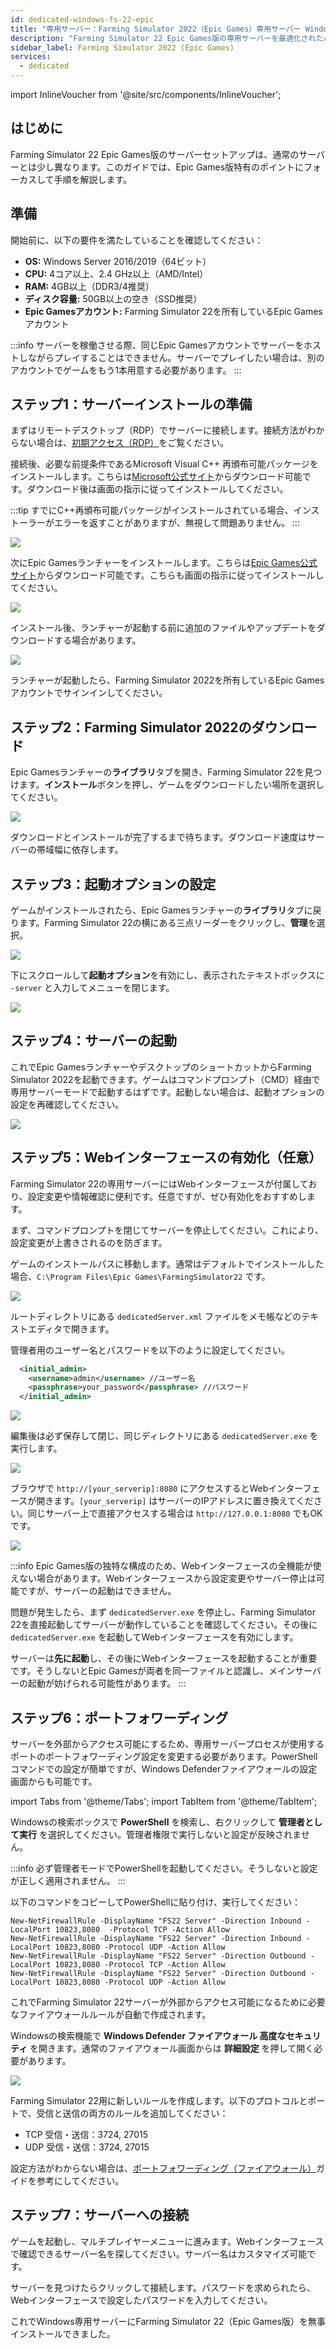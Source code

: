 ```yaml
---
id: dedicated-windows-fs-22-epic
title: "専用サーバー：Farming Simulator 2022（Epic Games）専用サーバー Windows セットアップ"
description: "Farming Simulator 22 Epic Games版の専用サーバーを最適化されたパフォーマンスと独自の要件でセットアップする方法を解説 → 今すぐチェック"
sidebar_label: Farming Simulator 2022 (Epic Games)
services:
  - dedicated
---
```


import InlineVoucher from '@site/src/components/InlineVoucher';

## はじめに
Farming Simulator 22 Epic Games版のサーバーセットアップは、通常のサーバーとは少し異なります。このガイドでは、Epic Games版特有のポイントにフォーカスして手順を解説します。

<InlineVoucher />

## 準備

開始前に、以下の要件を満たしていることを確認してください：
- **OS:** Windows Server 2016/2019（64ビット）
- **CPU:** 4コア以上、2.4 GHz以上（AMD/Intel）
- **RAM:** 4GB以上（DDR3/4推奨）
- **ディスク容量:** 50GB以上の空き（SSD推奨）
- **Epic Gamesアカウント:** Farming Simulator 22を所有しているEpic Gamesアカウント

:::info
サーバーを稼働させる際、同じEpic Gamesアカウントでサーバーをホストしながらプレイすることはできません。サーバーでプレイしたい場合は、別のアカウントでゲームをもう1本用意する必要があります。
:::

## ステップ1：サーバーインストールの準備
まずはリモートデスクトップ（RDP）でサーバーに接続します。接続方法がわからない場合は、[初期アクセス（RDP）](vserver-windows-userdp.md)をご覧ください。

接続後、必要な前提条件であるMicrosoft Visual C++ 再頒布可能パッケージをインストールします。こちらは[Microsoft公式サイト](https://learn.microsoft.com/en-US/cpp/windows/latest-supported-vc-redist?view=msvc-170)からダウンロード可能です。ダウンロード後は画面の指示に従ってインストールしてください。

:::tip
すでにC++再頒布可能パッケージがインストールされている場合、インストーラーがエラーを返すことがありますが、無視して問題ありません。
:::

![](https://screensaver01.zap-hosting.com/index.php/s/9kjW9QdoWtwRAbW/preview.png)

次にEpic Gamesランチャーをインストールします。こちらは[Epic Games公式サイト](https://store.epicgames.com/en-US/download)からダウンロード可能です。こちらも画面の指示に従ってインストールしてください。

![](https://screensaver01.zap-hosting.com/index.php/s/msGyRYr5cxoSti5/preview.png)

インストール後、ランチャーが起動する前に追加のファイルやアップデートをダウンロードする場合があります。

![](https://screensaver01.zap-hosting.com/index.php/s/Bzya5Tzj8sY7RY2/preview)

ランチャーが起動したら、Farming Simulator 2022を所有しているEpic Gamesアカウントでサインインしてください。

## ステップ2：Farming Simulator 2022のダウンロード

Epic Gamesランチャーの**ライブラリ**タブを開き、Farming Simulator 22を見つけます。**インストール**ボタンを押し、ゲームをダウンロードしたい場所を選択してください。

![](https://screensaver01.zap-hosting.com/index.php/s/s9SxMgLtQHtwTPQ/preview)

ダウンロードとインストールが完了するまで待ちます。ダウンロード速度はサーバーの帯域幅に依存します。

## ステップ3：起動オプションの設定

ゲームがインストールされたら、Epic Gamesランチャーの**ライブラリ**タブに戻ります。Farming Simulator 22の横にある三点リーダーをクリックし、**管理**を選択。

![](https://screensaver01.zap-hosting.com/index.php/s/t63G5XzxwpaLje9/preview)

下にスクロールして**起動オプション**を有効にし、表示されたテキストボックスに `-server` と入力してメニューを閉じます。

![](https://screensaver01.zap-hosting.com/index.php/s/HLAXkbdpanAFfbS/preview)

## ステップ4：サーバーの起動

これでEpic GamesランチャーやデスクトップのショートカットからFarming Simulator 2022を起動できます。ゲームはコマンドプロンプト（CMD）経由で専用サーバーモードで起動するはずです。起動しない場合は、起動オプションの設定を再確認してください。

![](https://screensaver01.zap-hosting.com/index.php/s/Bf5LX72LWNwSFib/preview)

## ステップ5：Webインターフェースの有効化（任意）

Farming Simulator 22の専用サーバーにはWebインターフェースが付属しており、設定変更や情報確認に便利です。任意ですが、ぜひ有効化をおすすめします。

まず、コマンドプロンプトを閉じてサーバーを停止してください。これにより、設定変更が上書きされるのを防ぎます。

ゲームのインストールパスに移動します。通常はデフォルトでインストールした場合、`C:\Program Files\Epic Games\FarmingSimulator22` です。

![](https://screensaver01.zap-hosting.com/index.php/s/yoqHoDAFZFkP2Ps/preview)

ルートディレクトリにある `dedicatedServer.xml` ファイルをメモ帳などのテキストエディタで開きます。

管理者用のユーザー名とパスワードを以下のように設定してください。
```xml
  <initial_admin>
    <username>admin</username> //ユーザー名
    <passphrase>your_password</passphrase> //パスワード
  </initial_admin>
```

![](https://screensaver01.zap-hosting.com/index.php/s/gks4Pswpyc3Wcix/preview)

編集後は必ず保存して閉じ、同じディレクトリにある `dedicatedServer.exe` を実行します。

![](https://screensaver01.zap-hosting.com/index.php/s/KjNeS5E8BLEgnnH/preview)

ブラウザで `http://[your_serverip]:8080` にアクセスするとWebインターフェースが開きます。`[your_serverip]` はサーバーのIPアドレスに置き換えてください。同じサーバー上で直接アクセスする場合は `http://127.0.0.1:8080` でもOKです。

![](https://screensaver01.zap-hosting.com/index.php/s/n96fcAxyxBnfjyL/preview)

:::info
Epic Games版の独特な構成のため、Webインターフェースの全機能が使えない場合があります。Webインターフェースから設定変更やサーバー停止は可能ですが、サーバーの起動はできません。

問題が発生したら、まず `dedicatedServer.exe` を停止し、Farming Simulator 22を直接起動してサーバーが動作していることを確認してください。その後に `dedicatedServer.exe` を起動してWebインターフェースを有効にします。

サーバーは**先に起動**し、その後にWebインターフェースを起動することが重要です。そうしないとEpic Gamesが両者を同一ファイルと認識し、メインサーバーの起動が妨げられる可能性があります。
:::

## ステップ6：ポートフォワーディング

サーバーを外部からアクセス可能にするため、専用サーバープロセスが使用するポートのポートフォワーディング設定を変更する必要があります。PowerShellコマンドでの設定が簡単ですが、Windows Defenderファイアウォールの設定画面からも可能です。

import Tabs from '@theme/Tabs';
import TabItem from '@theme/TabItem';

<Tabs>
<TabItem value="powershell" label="PowerShellで設定" default>

Windowsの検索ボックスで **PowerShell** を検索し、右クリックして **管理者として実行** を選択してください。管理者権限で実行しないと設定が反映されません。

:::info
必ず管理者モードでPowerShellを起動してください。そうしないと設定が正しく適用されません。
:::

以下のコマンドをコピーしてPowerShellに貼り付け、実行してください：
```
New-NetFirewallRule -DisplayName "FS22 Server" -Direction Inbound -LocalPort 10823,8080  -Protocol TCP -Action Allow
New-NetFirewallRule -DisplayName "FS22 Server" -Direction Inbound -LocalPort 10823,8080 -Protocol UDP -Action Allow
New-NetFirewallRule -DisplayName "FS22 Server" -Direction Outbound -LocalPort 10823,8080 -Protocol TCP -Action Allow
New-NetFirewallRule -DisplayName "FS22 Server" -Direction Outbound -LocalPort 10823,8080 -Protocol UDP -Action Allow
```

これでFarming Simulator 22サーバーが外部からアクセス可能になるために必要なファイアウォールルールが自動で作成されます。

</TabItem>

<TabItem value="windefender" label="Windows Defenderで設定">

Windowsの検索機能で **Windows Defender ファイアウォール 高度なセキュリティ** を開きます。通常のファイアウォール画面からは **詳細設定** を押して開く必要があります。

![](https://github.com/zaphosting/docs/assets/42719082/5fb9f943-7e51-4d8f-9df4-2f5ff60857d3)

Farming Simulator 22用に新しいルールを作成します。以下のプロトコルとポートで、受信と送信の両方のルールを追加してください：
- TCP 受信・送信：3724, 27015
- UDP 受信・送信：3724, 27015

設定方法がわからない場合は、[ポートフォワーディング（ファイアウォール）](vserver-windows-port.md)ガイドを参考にしてください。

</TabItem>
</Tabs>

## ステップ7：サーバーへの接続
ゲームを起動し、マルチプレイヤーメニューに進みます。Webインターフェースで確認できるサーバー名を探してください。サーバー名はカスタマイズ可能です。

サーバーを見つけたらクリックして接続します。パスワードを求められたら、Webインターフェースで設定したパスワードを入力してください。

これでWindows専用サーバーにFarming Simulator 22（Epic Games版）を無事インストールできました。

<InlineVoucher />